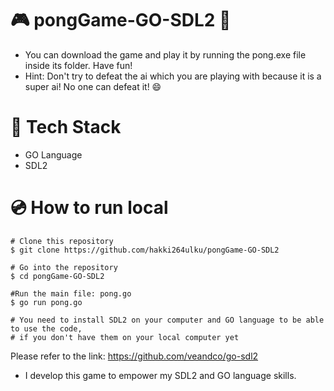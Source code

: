 # :video_game: pongGame-GO-SDL2  :tennis:
* You can download the game and play it by running the pong.exe file inside its folder. Have fun!
* Hint: Don't try to defeat the ai which you are playing with because it is a super ai! No one can defeat it! :smile:

# 🚀 Tech Stack
* GO Language
* SDL2
# 💿 How to run local
```
# Clone this repository
$ git clone https://github.com/hakki264ulku/pongGame-GO-SDL2

# Go into the repository
$ cd pongGame-GO-SDL2

#Run the main file: pong.go
$ go run pong.go

# You need to install SDL2 on your computer and GO language to be able to use the code,
# if you don't have them on your local computer yet
```
Please refer to the link: <https://github.com/veandco/go-sdl2>


* I develop this game to empower my SDL2 and GO language skills.
